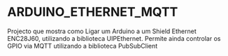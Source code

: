 # ARDUINO_ETHERNET_MQTT
Projecto que mostra como Ligar um Arduino a um Shield Ethernet ENC28J60, utilizando a biblioteca UIPEthernet. Permite ainda controlar os GPIO via MQTT utilizando a biblioteca PubSubClient
